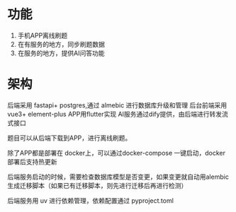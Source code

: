 # 功能

1. 手机APP离线刷题
2. 在有服务的地方，同步刷题数据
3. 在服务的地方，提供AI问答功能

# 架构

后端采用 fastapi+ postgres,通过 almebic 进行数据库升级和管理
后台前端采用 vue3+ element-plus
APP用flutter实现
AI服务通过dify提供，由后端进行转发流式接口

题目可以从后端下载到APP，进行离线刷题。

除了APP都是部署在 docker上，可以通过docker-compose 一键启动，docker 部署后支持热更新

后端服务启动的时候，需要检查数据库模型是否变更，如果变更就自动用alembic生成迁移脚本（如果已有迁移脚本，则先进行迁移后再进行检测）

后端服务用 uv 进行依赖管理，依赖配置通过 pyproject.toml
